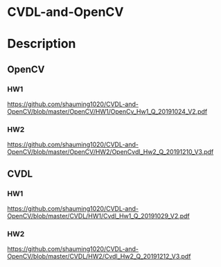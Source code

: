 # CVDL-and-OpenCV

# Description
## OpenCV
### HW1
https://github.com/shauming1020/CVDL-and-OpenCV/blob/master/OpenCV/HW1/OpenCv_Hw1_Q_20191024_V2.pdf

### HW2
https://github.com/shauming1020/CVDL-and-OpenCV/blob/master/OpenCV/HW2/OpenCvdl_Hw2_Q_20191210_V3.pdf

## CVDL
### HW1
https://github.com/shauming1020/CVDL-and-OpenCV/blob/master/CVDL/HW1/Cvdl_Hw1_Q_20191029_V2.pdf

### HW2
https://github.com/shauming1020/CVDL-and-OpenCV/blob/master/CVDL/HW2/Cvdl_Hw2_Q_20191212_V3.pdf
